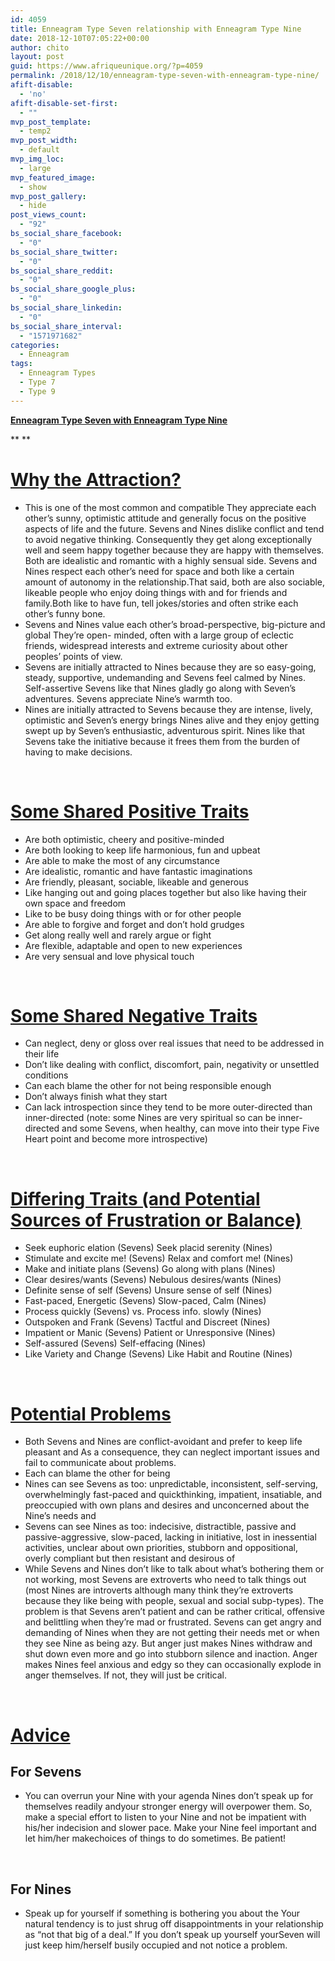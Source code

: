 ```yaml
---
id: 4059
title: Enneagram Type Seven relationship with Enneagram Type Nine
date: 2018-12-10T07:05:22+00:00
author: chito
layout: post
guid: https://www.afriqueunique.org/?p=4059
permalink: /2018/12/10/enneagram-type-seven-with-enneagram-type-nine/
afift-disable:
  - 'no'
afift-disable-set-first:
  - ""
mvp_post_template:
  - temp2
mvp_post_width:
  - default
mvp_img_loc:
  - large
mvp_featured_image:
  - show
mvp_post_gallery:
  - hide
post_views_count:
  - "92"
bs_social_share_facebook:
  - "0"
bs_social_share_twitter:
  - "0"
bs_social_share_reddit:
  - "0"
bs_social_share_google_plus:
  - "0"
bs_social_share_linkedin:
  - "0"
bs_social_share_interval:
  - "1571971682"
categories:
  - Enneagram
tags:
  - Enneagram Types
  - Type 7
  - Type 9
---
```

**<u>Enneagram Type Seven with Enneagram Type Nine</u>**

** **

# <u>Why the Attraction?</u>

  * This is one of the most common and compatible They appreciate each other’s sunny, optimistic attitude and generally focus on the positive aspects of life and the future. Sevens and Nines dislike conflict and tend to avoid negative thinking. Consequently they get along exceptionally well and seem happy together because they are happy with themselves. Both are idealistic and romantic with a highly sensual side. Sevens and Nines respect each other’s need for space and both like a certain amount of autonomy in the relationship.That said, both are also sociable, likeable people who enjoy doing things with and for friends and family.Both like to have fun, tell jokes/stories and often strike each other’s funny bone.
  * Sevens and Nines value each other’s broad-perspective, big-picture and global They’re open- minded, often with a large group of eclectic friends, widespread interests and extreme curiosity about other peoples’ points of view.
  * Sevens are initially attracted to Nines because they are so easy-going, steady, supportive, undemanding and Sevens feel calmed by Nines. Self-assertive Sevens like that Nines gladly go along with Seven’s adventures. Sevens appreciate Nine’s warmth too.
  * Nines are initially attracted to Sevens because they are intense, lively, optimistic and Seven’s energy brings Nines alive and they enjoy getting swept up by Seven’s enthusiastic, adventurous spirit. Nines like that Sevens take the initiative because it frees them from the burden of having to make decisions.

&nbsp;

# <u>Some Shared Positive Traits</u>

  * Are both optimistic, cheery and positive-minded
  * Are both looking to keep life harmonious, fun and upbeat
  * Are able to make the most of any circumstance
  * Are idealistic, romantic and have fantastic imaginations
  * Are friendly, pleasant, sociable, likeable and generous
  * Like hanging out and going places together but also like having their own space and freedom
  * Like to be busy doing things with or for other people
  * Are able to forgive and forget and don’t hold grudges
  * Get along really well and rarely argue or fight
  * Are flexible, adaptable and open to new experiences
  * Are very sensual and love physical touch

&nbsp;

# <u>Some Shared Negative Traits</u>

  * Can neglect, deny or gloss over real issues that need to be addressed in their life
  * Don’t like dealing with conflict, discomfort, pain, negativity or unsettled conditions
  * Can each blame the other for not being responsible enough
  * Don’t always finish what they start
  * Can lack introspection since they tend to be more outer-directed than inner-directed (note: some Nines are very spiritual so can be inner-directed and some Sevens, when healthy, can move into their type Five Heart point and become more introspective)

&nbsp;

# <u>Differing Traits (and Potential Sources of Frustration or Balance)</u>

  * Seek euphoric elation (Sevens) Seek placid serenity (Nines)
  * Stimulate and excite me! (Sevens) Relax and comfort me! (Nines)
  * Make and initiate plans (Sevens) Go along with plans (Nines)
  * Clear desires/wants (Sevens) Nebulous desires/wants (Nines)
  * Definite sense of self (Sevens) Unsure sense of self (Nines)
  * Fast-paced, Energetic (Sevens) Slow-paced, Calm (Nines)
  * Process quickly (Sevens) vs. Process info. slowly (Nines)
  * Outspoken and Frank (Sevens) Tactful and Discreet (Nines)
  * Impatient or Manic (Sevens) Patient or Unresponsive (Nines)
  * Self-assured (Sevens) Self-effacing (Nines)
  * Like Variety and Change (Sevens) Like Habit and Routine (Nines)

&nbsp;

# <u>Potential Problems</u>

  * Both Sevens and Nines are conflict-avoidant and prefer to keep life pleasant and As a consequence, they can neglect important issues and fail to communicate about problems.
  * Each can blame the other for being
  * Nines can see Sevens as too: unpredictable, inconsistent, self-serving, overwhelmingly fast-paced and quickthinking, impatient, insatiable, and preoccupied with own plans and desires and unconcerned about the Nine’s needs and
  * Sevens can see Nines as too: indecisive, distractible, passive and passive-aggressive, slow-paced, lacking in initiative, lost in inessential activities, unclear about own priorities, stubborn and oppositional, overly compliant but then resistant and desirous of
  * While Sevens and Nines don’t like to talk about what’s bothering them or not working, most Sevens are extroverts who need to talk things out (most Nines are introverts although many think they’re extroverts because they like being with people, sexual and social subp-types). The problem is that Sevens aren’t patient and can be rather critical, offensive and belittling when they’re mad or frustrated. Sevens can get angry and demanding of Nines when they are not getting their needs met or when they see Nine as being azy. But anger just makes Nines withdraw and shut down even more and go into stubborn silence and inaction. Anger makes Nines feel anxious and edgy so they can occasionally explode in anger themselves. If not, they will just be critical.

&nbsp;

# <u>Advice</u>

## For Sevens

  * You can overrun your Nine with your agenda Nines don’t speak up for themselves readily andyour stronger energy will overpower them. So, make a special effort to listen to your Nine and not be impatient with his/her indecision and slower pace. Make your Nine feel important and let him/her makechoices of things to do sometimes. Be patient!

&nbsp;

## For Nines

  * Speak up for yourself if something is bothering you about the Your natural tendency is to just shrug off disappointments in your relationship as “not that big of a deal.” If you don’t speak up yourself yourSeven will just keep him/herself busily occupied and not notice a problem.